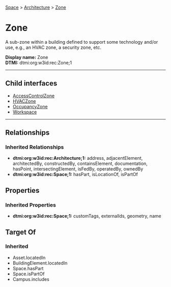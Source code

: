 [Space](../../Space.md) > [Architecture](../Architecture.md) > [Zone](#)
# Zone

A sub-zone within a building defined to support some technology and/or use, e.g., an HVAC zone, a security zone, etc.


**Display name:** Zone<br />
**DTMI:** dtmi:org:w3id:rec:Zone;1

---


## Child interfaces
* [AccessControlZone](AccessControlZone.md)
* [HVACZone](HVACZone.md)
* [OccupancyZone](OccupancyZone.md)
* [Workspace](Workspace.md)

---
## Relationships
### Inherited Relationships
* **dtmi:org:w3id:rec:Architecture;1:** address, adjacentElement, architectedBy, constructedBy, containsElement, documentation, hasPoint, intersectingElement, isFedBy, operatedBy, ownedBy
* **dtmi:org:w3id:rec:Space;1:** hasPart, isLocationOf, isPartOf
## Properties
### Inherited Properties
* **dtmi:org:w3id:rec:Space;1:** customTags, externalIds, geometry, name
## Target Of
### Inherited
* Asset.locatedIn
* BuildingElement.locatedIn
* Space.hasPart
* Space.isPartOf
* Campus.includes
